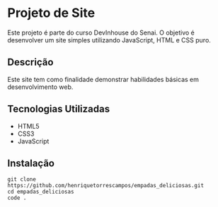# Projeto de Site

Este projeto é parte do curso DevInhouse do Senai. O objetivo é desenvolver um site simples utilizando JavaScript, HTML e CSS puro.

## Descrição

Este site tem como finalidade demonstrar habilidades básicas em desenvolvimento web.

## Tecnologias Utilizadas

- HTML5
- CSS3
- JavaScript

## Instalação

```
git clone https://github.com/henriquetorrescampos/empadas_deliciosas.git
cd empadas_deliciosas
code .
```

